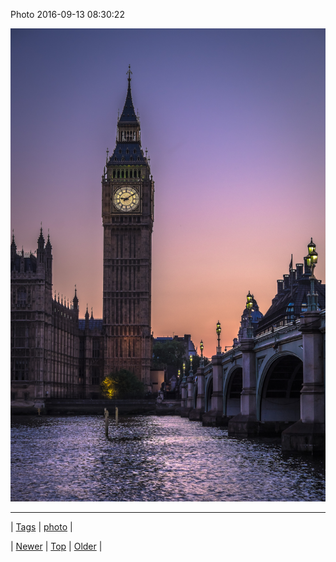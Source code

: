 <!--
title: Photo 2016-09-13 08
date: 2020-06-28T15:27:00.129Z
tags: photo
-->


Photo 2016-09-13 08:30:22

![](150348897887-0.jpg)

<!--BOTTOM-POST-NAVIGATION-->
---

| [Tags](tags.md) | [photo](tag-photo.md) |

| [Newer](150317272188.md) | [Top](index.md) | [Older](150354642753.md) |